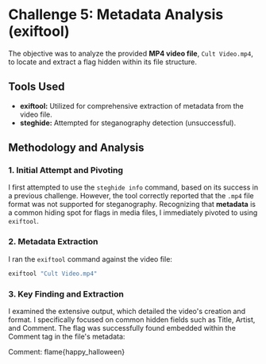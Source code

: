 # Challenge 5: Metadata Analysis (exiftool)

The objective was to analyze the provided **MP4 video file**, `Cult Video.mp4`, to locate and extract a flag hidden within its file structure.

## Tools Used
* **exiftool:** Utilized for comprehensive extraction of metadata from the video file.
* **steghide:** Attempted for steganography detection (unsuccessful).

## Methodology and Analysis

### 1. Initial Attempt and Pivoting
I first attempted to use the `steghide info` command, based on its success in a previous challenge. However, the tool correctly reported that the `.mp4` file format was not supported for steganography. Recognizing that **metadata** is a common hiding spot for flags in media files, I immediately pivoted to using `exiftool`.

### 2. Metadata Extraction

I ran the `exiftool` command against the video file:

```bash
exiftool "Cult Video.mp4"
```
### 3. Key Finding and Extraction
I examined the extensive output, which detailed the video's creation and format. I specifically focused on common hidden fields such as Title, Artist, and Comment. The flag was successfully found embedded within the Comment tag in the file's metadata:

Comment: flame{happy_halloween}
